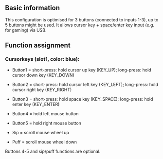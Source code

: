 ## Basic information
This configuration is optimised for 3 buttons (connected to inputs 1-3), up to 5 buttons might be used.
It allows cursor key + space/enter key input (e.g. for gaming) via USB.


## Function assignment

### Cursorkeys (slot1, color: blue):
- Button1 = short-press: hold cursor up key (KEY_UP); long-press: hold cursor down key (KEY_DOWN)
- Button2 = short-press: hold cursor left key (KEY_LEFT); long-press: hold cursor right key (KEY_RIGHT)
- Button3 = short-press: hold space key (KEY_SPACE); long-press: hold enter key (KEY_ENTER)
- Button4 = hold left mouse button
- Button5 = hold right mouse button

- Sip = scroll mouse wheel up
- Puff = scroll mouse wheel down

Buttons 4-5 and sip/puff functions are optional.

